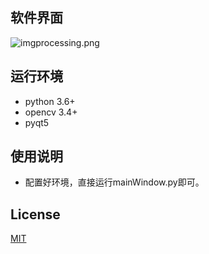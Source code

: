 ## 软件界面
![imgprocessing.png](img-folder/imgprocessing.png)
## 运行环境
* python 3.6+
* opencv 3.4+
* pyqt5
## 使用说明
* 配置好环境，直接运行mainWindow.py即可。
## License
[MIT](https://opensource.org/licenses/MIT)